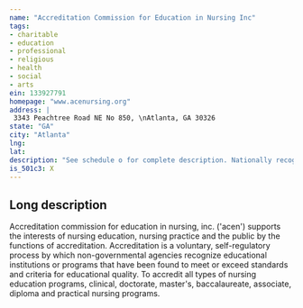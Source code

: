 ```yaml
---
name: "Accreditation Commission for Education in Nursing Inc"
tags:
- charitable
- education
- professional
- religious
- health
- social
- arts
ein: 133927791
homepage: "www.acenursing.org"
address: |
 3343 Peachtree Road NE No 850, \nAtlanta, GA 30326
state: "GA"
city: "Atlanta"
lng: 
lat: 
description: "See schedule o for complete description. Nationally recognized by the us department of education as the accrediting agency for postsecondary and higher degree nursing programs. Provides specialized accreditation for all types of nursing education programs (clinical doctorate, master's, baccalaureate, associate, diploma, and practical nursing programs). "
is_501c3: X
---
```


## Long description

Accreditation commission for education in nursing, inc. ('acen') supports the interests of nursing education, nursing practice and the public by the functions of accreditation. Accreditation is a voluntary, self-regulatory process by which non-governmental agencies recognize educational institutions or programs that have been found to meet or exceed standards and criteria for educational quality. To accredit all types of nursing education programs, clinical, doctorate, master's, baccalaureate, associate, diploma and practical nursing programs. 
